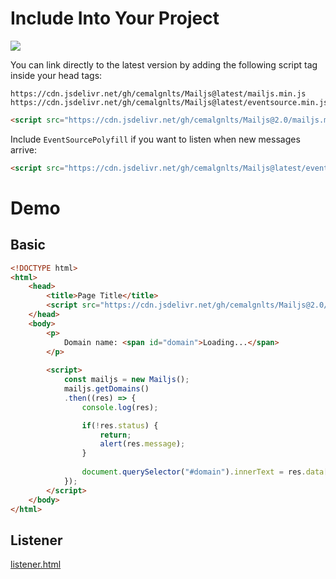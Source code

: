 # Include Into Your Project

[![](https://data.jsdelivr.com/v1/package/gh/cemalgnlts/Mailjs/badge)](https://www.jsdelivr.com/package/gh/cemalgnlts/Mailjs)

You can link directly to the latest version by adding the following script tag inside your head tags:

```
https://cdn.jsdelivr.net/gh/cemalgnlts/Mailjs@latest/mailjs.min.js
https://cdn.jsdelivr.net/gh/cemalgnlts/Mailjs@latest/eventsource.min.js
```

```html
<script src="https://cdn.jsdelivr.net/gh/cemalgnlts/Mailjs@2.0/mailjs.min.js"></script>
```

Include `EventSourcePolyfill` if you want to listen when new messages arrive:

```html
<script src="https://cdn.jsdelivr.net/gh/cemalgnlts/Mailjs@latest/eventsource.min.js"></script>
```

# Demo

## Basic

```html
<!DOCTYPE html>
<html>
    <head>
        <title>Page Title</title>
        <script src="https://cdn.jsdelivr.net/gh/cemalgnlts/Mailjs@2.0/mailjs.min.js"></script>
    </head>
    <body>
        <p>
            Domain name: <span id="domain">Loading...</span>
        </p>
        
        <script>
            const mailjs = new Mailjs();
            mailjs.getDomains()
            .then((res) => {
                console.log(res);

                if(!res.status) {
                    return;
                    alert(res.message);
                }
                
                document.querySelector("#domain").innerText = res.data[0].domain;
            });
        </script>
    </body>
</html>
```

## Listener
[listener.html](listener.html)